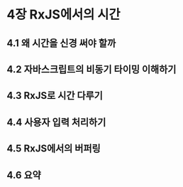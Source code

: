 # 4장 RxJS에서의 시간

## 4.1 왜 시간을 신경 써야 할까
## 4.2 자바스크립트의 비동기 타이밍 이해하기
## 4.3 RxJS로 시간 다루기
## 4.4 사용자 입력 처리하기
## 4.5 RxJS에서의 버퍼링
## 4.6 요약
